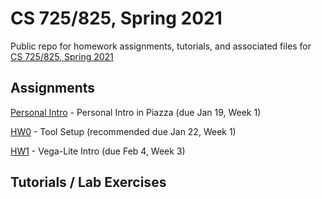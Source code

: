 # CS 725/825, Spring 2021

Public repo for homework assignments, tutorials, and associated files for [CS 725/825, Spring 2021](https://www.cs.odu.edu/~mweigle/CS725-S21)

## Assignments

[Personal Intro](personal-intro.md) - Personal Intro in Piazza (due Jan 19, Week 1) 

[HW0](HW0.md) - Tool Setup (recommended due Jan 22, Week 1)

[HW1](HW1.md) - Vega-Lite Intro (due Feb 4, Week 3)

## Tutorials / Lab Exercises

